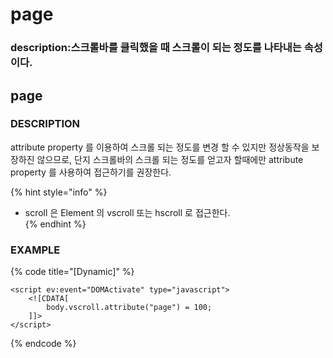 # page

### description:스크롤바를 클릭했을 때 스크롤이 되는 정도를 나타내는 속성이다.

## page

### DESCRIPTION

attribute property 를 이용하여 스크롤 되는 정도를 변경 할 수 있지만 정상동작을 보장하진 않으므로, 단지 스크롤바의 스크롤 되는 정도를 얻고자 할때에만 attribute property 를 사용하여 접근하기를 권장한다.

{% hint style="info" %}
* scroll 은 Element 의 vscroll 또는 hscroll 로 접근한다.   
{% endhint %}

### EXAMPLE

{% code title="\[Dynamic\]" %}
```markup
<script ev:event="DOMActivate" type="javascript">
    <![CDATA[
        body.vscroll.attribute("page") = 100;
    ]]>
</script>
```
{% endcode %}

